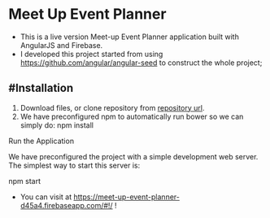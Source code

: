 # Meet Up Event Planner

* This is a live version Meet-up Event Planner application built with AngularJS and Firebase.
* I developed this project started from using https://github.com/angular/angular-seed to construct the whole project;

#Installation
------------

1. Download files, or clone repository from [repository url](https://github.com/ptchiangchloe/Meet-Up-Event-Planner).
2. We have preconfigured npm to automatically run bower so we can simply do:
npm install

Run the Application

We have preconfigured the project with a simple development web server. The simplest way to start this server is:

npm start

* You can visit at https://meet-up-event-planner-d45a4.firebaseapp.com/#!/ !
